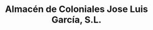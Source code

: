 ---
title: "Almacén de Coloniales Jose Luis García, S.L."
url: /pola-de-siero/almacen-de-coloniales-jose-luis-garcia-s-l/
shop: Großhandel
---